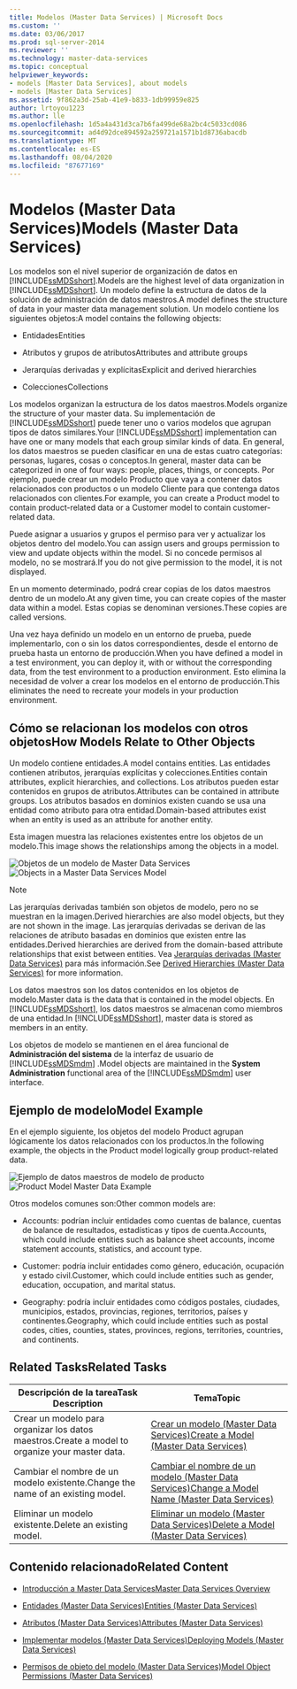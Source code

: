 ```yaml
---
title: Modelos (Master Data Services) | Microsoft Docs
ms.custom: ''
ms.date: 03/06/2017
ms.prod: sql-server-2014
ms.reviewer: ''
ms.technology: master-data-services
ms.topic: conceptual
helpviewer_keywords:
- models [Master Data Services], about models
- models [Master Data Services]
ms.assetid: 9f862a3d-25ab-41e9-b833-1db99959e825
author: lrtoyou1223
ms.author: lle
ms.openlocfilehash: 1d5a4a431d3ca7b6fa499de68a2bc4c5033cd086
ms.sourcegitcommit: ad4d92dce894592a259721a1571b1d8736abacdb
ms.translationtype: MT
ms.contentlocale: es-ES
ms.lasthandoff: 08/04/2020
ms.locfileid: "87677169"
---
```

# <a name="models-master-data-services"></a><span data-ttu-id="9664d-102">Modelos (Master Data Services)</span><span class="sxs-lookup"><span data-stu-id="9664d-102">Models (Master Data Services)</span></span>
  <span data-ttu-id="9664d-103">Los modelos son el nivel superior de organización de datos en [!INCLUDE[ssMDSshort](../includes/ssmdsshort-md.md)].</span><span class="sxs-lookup"><span data-stu-id="9664d-103">Models are the highest level of data organization in [!INCLUDE[ssMDSshort](../includes/ssmdsshort-md.md)].</span></span> <span data-ttu-id="9664d-104">Un modelo define la estructura de datos de la solución de administración de datos maestros.</span><span class="sxs-lookup"><span data-stu-id="9664d-104">A model defines the structure of data in your master data management solution.</span></span> <span data-ttu-id="9664d-105">Un modelo contiene los siguientes objetos:</span><span class="sxs-lookup"><span data-stu-id="9664d-105">A model contains the following objects:</span></span>  
  
-   <span data-ttu-id="9664d-106">Entidades</span><span class="sxs-lookup"><span data-stu-id="9664d-106">Entities</span></span>  
  
-   <span data-ttu-id="9664d-107">Atributos y grupos de atributos</span><span class="sxs-lookup"><span data-stu-id="9664d-107">Attributes and attribute groups</span></span>  
  
-   <span data-ttu-id="9664d-108">Jerarquías derivadas y explícitas</span><span class="sxs-lookup"><span data-stu-id="9664d-108">Explicit and derived hierarchies</span></span>  
  
-   <span data-ttu-id="9664d-109">Colecciones</span><span class="sxs-lookup"><span data-stu-id="9664d-109">Collections</span></span>  
  
 <span data-ttu-id="9664d-110">Los modelos organizan la estructura de los datos maestros.</span><span class="sxs-lookup"><span data-stu-id="9664d-110">Models organize the structure of your master data.</span></span> <span data-ttu-id="9664d-111">Su implementación de [!INCLUDE[ssMDSshort](../includes/ssmdsshort-md.md)] puede tener uno o varios modelos que agrupan tipos de datos similares.</span><span class="sxs-lookup"><span data-stu-id="9664d-111">Your [!INCLUDE[ssMDSshort](../includes/ssmdsshort-md.md)] implementation can have one or many models that each group similar kinds of data.</span></span> <span data-ttu-id="9664d-112">En general, los datos maestros se pueden clasificar en una de estas cuatro categorías: personas, lugares, cosas o conceptos.</span><span class="sxs-lookup"><span data-stu-id="9664d-112">In general, master data can be categorized in one of four ways: people, places, things, or concepts.</span></span> <span data-ttu-id="9664d-113">Por ejemplo, puede crear un modelo Producto que vaya a contener datos relacionados con productos o un modelo Cliente para que contenga datos relacionados con clientes.</span><span class="sxs-lookup"><span data-stu-id="9664d-113">For example, you can create a Product model to contain product-related data or a Customer model to contain customer-related data.</span></span>  
  
 <span data-ttu-id="9664d-114">Puede asignar a usuarios y grupos el permiso para ver y actualizar los objetos dentro del modelo.</span><span class="sxs-lookup"><span data-stu-id="9664d-114">You can assign users and groups permission to view and update objects within the model.</span></span> <span data-ttu-id="9664d-115">Si no concede permisos al modelo, no se mostrará.</span><span class="sxs-lookup"><span data-stu-id="9664d-115">If you do not give permission to the model, it is not displayed.</span></span>  
  
 <span data-ttu-id="9664d-116">En un momento determinado, podrá crear copias de los datos maestros dentro de un modelo.</span><span class="sxs-lookup"><span data-stu-id="9664d-116">At any given time, you can create copies of the master data within a model.</span></span> <span data-ttu-id="9664d-117">Estas copias se denominan versiones.</span><span class="sxs-lookup"><span data-stu-id="9664d-117">These copies are called versions.</span></span>  
  
 <span data-ttu-id="9664d-118">Una vez haya definido un modelo en un entorno de prueba, puede implementarlo, con o sin los datos correspondientes, desde el entorno de prueba hasta un entorno de producción.</span><span class="sxs-lookup"><span data-stu-id="9664d-118">When you have defined a model in a test environment, you can deploy it, with or without the corresponding data, from the test environment to a production environment.</span></span> <span data-ttu-id="9664d-119">Esto elimina la necesidad de volver a crear los modelos en el entorno de producción.</span><span class="sxs-lookup"><span data-stu-id="9664d-119">This eliminates the need to recreate your models in your production environment.</span></span>  
  
## <a name="how-models-relate-to-other-objects"></a><span data-ttu-id="9664d-120">Cómo se relacionan los modelos con otros objetos</span><span class="sxs-lookup"><span data-stu-id="9664d-120">How Models Relate to Other Objects</span></span>  
 <span data-ttu-id="9664d-121">Un modelo contiene entidades.</span><span class="sxs-lookup"><span data-stu-id="9664d-121">A model contains entities.</span></span> <span data-ttu-id="9664d-122">Las entidades contienen atributos, jerarquías explícitas y colecciones.</span><span class="sxs-lookup"><span data-stu-id="9664d-122">Entities contain attributes, explicit hierarchies, and collections.</span></span> <span data-ttu-id="9664d-123">Los atributos pueden estar contenidos en grupos de atributos.</span><span class="sxs-lookup"><span data-stu-id="9664d-123">Attributes can be contained in attribute groups.</span></span> <span data-ttu-id="9664d-124">Los atributos basados en dominios existen cuando se usa una entidad como atributo para otra entidad.</span><span class="sxs-lookup"><span data-stu-id="9664d-124">Domain-based attributes exist when an entity is used as an attribute for another entity.</span></span>  
  
 <span data-ttu-id="9664d-125">Esta imagen muestra las relaciones existentes entre los objetos de un modelo.</span><span class="sxs-lookup"><span data-stu-id="9664d-125">This image shows the relationships among the objects in a model.</span></span>  
  
 <span data-ttu-id="9664d-126">![Objetos de un modelo de Master Data Services](../../2014/master-data-services/media/mds-conc-model-circles.gif "Objetos de un modelo de Master Data Services")</span><span class="sxs-lookup"><span data-stu-id="9664d-126">![Objects in a Master Data Services Model](../../2014/master-data-services/media/mds-conc-model-circles.gif "Objects in a Master Data Services Model")</span></span>  
  
> [!NOTE]  
>  <span data-ttu-id="9664d-127">Las jerarquías derivadas también son objetos de modelo, pero no se muestran en la imagen.</span><span class="sxs-lookup"><span data-stu-id="9664d-127">Derived hierarchies are also model objects, but they are not shown in the image.</span></span> <span data-ttu-id="9664d-128">Las jerarquías derivadas se derivan de las relaciones de atributo basadas en dominios que existen entre las entidades.</span><span class="sxs-lookup"><span data-stu-id="9664d-128">Derived hierarchies are derived from the domain-based attribute relationships that exist between entities.</span></span> <span data-ttu-id="9664d-129">Vea [Jerarquías derivadas &#40;Master Data Services&#41;](derived-hierarchies-master-data-services.md) para más información.</span><span class="sxs-lookup"><span data-stu-id="9664d-129">See [Derived Hierarchies &#40;Master Data Services&#41;](derived-hierarchies-master-data-services.md) for more information.</span></span>  
  
 <span data-ttu-id="9664d-130">Los datos maestros son los datos contenidos en los objetos de modelo.</span><span class="sxs-lookup"><span data-stu-id="9664d-130">Master data is the data that is contained in the model objects.</span></span> <span data-ttu-id="9664d-131">En [!INCLUDE[ssMDSshort](../includes/ssmdsshort-md.md)], los datos maestros se almacenan como miembros de una entidad.</span><span class="sxs-lookup"><span data-stu-id="9664d-131">In [!INCLUDE[ssMDSshort](../includes/ssmdsshort-md.md)], master data is stored as members in an entity.</span></span>  
  
 <span data-ttu-id="9664d-132">Los objetos de modelo se mantienen en el área funcional de **Administración del sistema** de la interfaz de usuario de [!INCLUDE[ssMDSmdm](../includes/ssmdsmdm-md.md)] .</span><span class="sxs-lookup"><span data-stu-id="9664d-132">Model objects are maintained in the **System Administration** functional area of the [!INCLUDE[ssMDSmdm](../includes/ssmdsmdm-md.md)] user interface.</span></span>  
  
## <a name="model-example"></a><span data-ttu-id="9664d-133">Ejemplo de modelo</span><span class="sxs-lookup"><span data-stu-id="9664d-133">Model Example</span></span>  
 <span data-ttu-id="9664d-134">En el ejemplo siguiente, los objetos del modelo Product agrupan lógicamente los datos relacionados con los productos.</span><span class="sxs-lookup"><span data-stu-id="9664d-134">In the following example, the objects in the Product model logically group product-related data.</span></span>  
  
 <span data-ttu-id="9664d-135">![Ejemplo de datos maestros de modelo de producto](../../2014/master-data-services/media/mds-conc-model.gif "Ejemplo de datos maestros de modelo de producto")</span><span class="sxs-lookup"><span data-stu-id="9664d-135">![Product Model Master Data Example](../../2014/master-data-services/media/mds-conc-model.gif "Product Model Master Data Example")</span></span>  
  
 <span data-ttu-id="9664d-136">Otros modelos comunes son:</span><span class="sxs-lookup"><span data-stu-id="9664d-136">Other common models are:</span></span>  
  
-   <span data-ttu-id="9664d-137">Accounts: podrían incluir entidades como cuentas de balance, cuentas de balance de resultados, estadísticas y tipos de cuenta.</span><span class="sxs-lookup"><span data-stu-id="9664d-137">Accounts, which could include entities such as balance sheet accounts, income statement accounts, statistics, and account type.</span></span>  
  
-   <span data-ttu-id="9664d-138">Customer: podría incluir entidades como género, educación, ocupación y estado civil.</span><span class="sxs-lookup"><span data-stu-id="9664d-138">Customer, which could include entities such as gender, education, occupation, and marital status.</span></span>  
  
-   <span data-ttu-id="9664d-139">Geography: podría incluir entidades como códigos postales, ciudades, municipios, estados, provincias, regiones, territorios, países y continentes.</span><span class="sxs-lookup"><span data-stu-id="9664d-139">Geography, which could include entities such as postal codes, cities, counties, states, provinces, regions, territories, countries, and continents.</span></span>  
  
## <a name="related-tasks"></a><span data-ttu-id="9664d-140">Related Tasks</span><span class="sxs-lookup"><span data-stu-id="9664d-140">Related Tasks</span></span>  
  
|<span data-ttu-id="9664d-141">Descripción de la tarea</span><span class="sxs-lookup"><span data-stu-id="9664d-141">Task Description</span></span>|<span data-ttu-id="9664d-142">Tema</span><span class="sxs-lookup"><span data-stu-id="9664d-142">Topic</span></span>|  
|----------------------|-----------|  
|<span data-ttu-id="9664d-143">Crear un modelo para organizar los datos maestros.</span><span class="sxs-lookup"><span data-stu-id="9664d-143">Create a model to organize your master data.</span></span>|[<span data-ttu-id="9664d-144">Crear un modelo &#40;Master Data Services&#41;</span><span class="sxs-lookup"><span data-stu-id="9664d-144">Create a Model &#40;Master Data Services&#41;</span></span>](../../2014/master-data-services/create-a-model-master-data-services.md)|  
|<span data-ttu-id="9664d-145">Cambiar el nombre de un modelo existente.</span><span class="sxs-lookup"><span data-stu-id="9664d-145">Change the name of an existing model.</span></span>|[<span data-ttu-id="9664d-146">Cambiar el nombre de un modelo &#40;Master Data Services&#41;</span><span class="sxs-lookup"><span data-stu-id="9664d-146">Change a Model Name &#40;Master Data Services&#41;</span></span>](../../2014/master-data-services/change-a-model-name-master-data-services.md)|  
|<span data-ttu-id="9664d-147">Eliminar un modelo existente.</span><span class="sxs-lookup"><span data-stu-id="9664d-147">Delete an existing model.</span></span>|[<span data-ttu-id="9664d-148">Eliminar un modelo &#40;Master Data Services&#41;</span><span class="sxs-lookup"><span data-stu-id="9664d-148">Delete a Model &#40;Master Data Services&#41;</span></span>](../../2014/master-data-services/delete-a-model-master-data-services.md)|  
  
## <a name="related-content"></a><span data-ttu-id="9664d-149">Contenido relacionado</span><span class="sxs-lookup"><span data-stu-id="9664d-149">Related Content</span></span>  
  
-   [<span data-ttu-id="9664d-150">Introducción a Master Data Services</span><span class="sxs-lookup"><span data-stu-id="9664d-150">Master Data Services Overview</span></span>](master-data-services-overview-mds.md)  
  
-   [<span data-ttu-id="9664d-151">Entidades &#40;Master Data Services&#41;</span><span class="sxs-lookup"><span data-stu-id="9664d-151">Entities &#40;Master Data Services&#41;</span></span>](../../2014/master-data-services/entities-master-data-services.md)  
  
-   [<span data-ttu-id="9664d-152">Atributos &#40;Master Data Services&#41;</span><span class="sxs-lookup"><span data-stu-id="9664d-152">Attributes &#40;Master Data Services&#41;</span></span>](../../2014/master-data-services/attributes-master-data-services.md)  
  
-   [<span data-ttu-id="9664d-153">Implementar modelos &#40;Master Data Services&#41;</span><span class="sxs-lookup"><span data-stu-id="9664d-153">Deploying Models &#40;Master Data Services&#41;</span></span>](../../2014/master-data-services/deploying-models-master-data-services.md)  
  
-   [<span data-ttu-id="9664d-154">Permisos de objeto del modelo &#40;Master Data Services&#41;</span><span class="sxs-lookup"><span data-stu-id="9664d-154">Model Object Permissions &#40;Master Data Services&#41;</span></span>](../../2014/master-data-services/model-object-permissions-master-data-services.md)  
  
  
